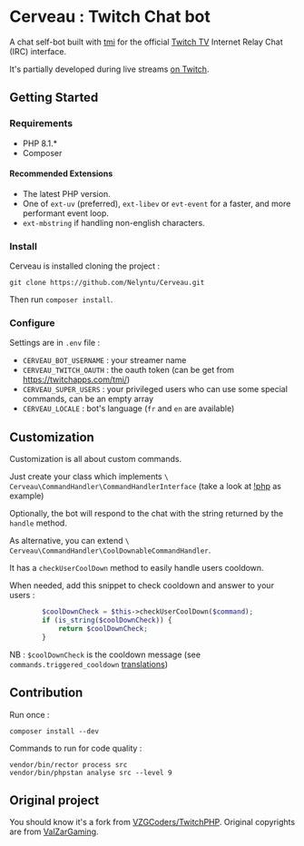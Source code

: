Cerveau : Twitch Chat bot
=========================

A chat self-bot built with [tmi](https://github.com/ghostzero/tmi) for the official [Twitch TV](https://www.twitch.tv) Internet Relay Chat (IRC) interface.

It's partially developed during live streams [on Twitch](https://www.twitch.tv/nelyntu_).

## Getting Started

### Requirements

- PHP 8.1.*
- Composer

#### Recommended Extensions

- The latest PHP version.
- One of `ext-uv` (preferred), `ext-libev` or `evt-event` for a faster, and more performant event loop.
- `ext-mbstring` if handling non-english characters.

### Install

Cerveau is installed cloning the project :

```
git clone https://github.com/Nelyntu/Cerveau.git
```

Then run `composer install`.

### Configure

Settings are in `.env` file :
* `CERVEAU_BOT_USERNAME` : your streamer name
* `CERVEAU_TWITCH_OAUTH` : the oauth token (can be get from https://twitchapps.com/tmi/)
* `CERVEAU_SUPER_USERS` : your privileged users who can use some special commands, can be an empty array
* `CERVEAU_LOCALE` : bot's language (`fr` and `en` are available)

## Customization

Customization is all about custom commands.

Just create your class which implements `\ Cerveau\CommandHandler\CommandHandlerInterface` (take a look at [!php](src/Cerveau/CommandHandler/PhpCommandHandler.php) as example)

Optionally, the bot will respond to the chat with the string returned by the `handle` method.

As alternative, you can extend `\ Cerveau\CommandHandler\CoolDownableCommandHandler`.

It has a `checkUserCoolDown` method to easily handle users cooldown.

When needed, add this snippet to check cooldown and answer to your users :
```php
        $coolDownCheck = $this->checkUserCoolDown($command);
        if (is_string($coolDownCheck)) {
            return $coolDownCheck;
        }
```

NB : `$coolDownCheck` is the cooldown message (see `commands.triggered_cooldown` [translations](translations))

## Contribution

Run once :

```
composer install --dev
```

Commands to run for code quality :

```
vendor/bin/rector process src
vendor/bin/phpstan analyse src --level 9
```

## Original project

You should know it's a fork from [VZGCoders/TwitchPHP](https://github.com/VZGCoders/TwitchPHP).
Original copyrights are from [ValZarGaming](mailto:valzargaming@gmail.com).
